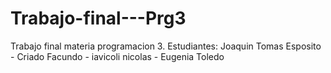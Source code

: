 # Trabajo-final---Prg3
Trabajo final materia programacion 3.
Estudiantes: Joaquin Tomas Esposito - Criado Facundo - iavicoli nicolas - Eugenia  Toledo
